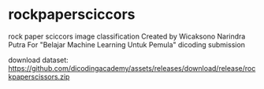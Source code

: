 # rockpapersciccors
rock paper sciccors image classification
Created by Wicaksono Narindra Putra
For "Belajar Machine Learning Untuk Pemula" dicoding submission

download dataset:
https://github.com/dicodingacademy/assets/releases/download/release/rockpaperscissors.zip
